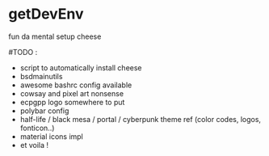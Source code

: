 # getDevEnv
fun da mental setup cheese

#TODO : 
- script to automatically install cheese
- bsdmainutils
- awesome bashrc config available
- cowsay and pixel art nonsense
- ecpgpp logo somewhere to put
- polybar config
- half-life / black mesa / portal / cyberpunk theme ref (color codes, logos, fonticon..)
- material icons impl
- et voila !
